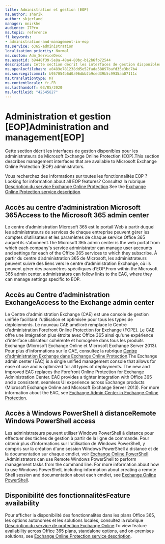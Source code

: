 ```yaml
---
title: Administration et gestion [EOP]
ms.author: sharik
author: skjerland
manager: mnirkhe
audience: ITPro
ms.topic: reference
f1_keywords:
- administration-and-management-in-eop
ms.service: o365-administration
localization_priority: Normal
ms.custom: Adm_ServiceDesc
ms.assetid: b9448f39-5e8a-48a4-80bc-b12b6fb72544
description: Cette section décrit les interfaces de gestion disponibles pour les administrateurs de Microsoft Exchange Online Protection (EOP).
ms.openlocfilehash: a0489e781238dd5e52fada58897bafd35e3bd7b4
ms.sourcegitcommit: b957054b6d0a96dbb2b9ced39b5c9935aa07111c
ms.translationtype: MT
ms.contentlocale: fr-FR
ms.lasthandoff: 03/05/2020
ms.locfileid: "42545827"
---
```

# <a name="administration-and-managementeop"></a><span data-ttu-id="e887a-103">Administration et gestion [EOP]</span><span class="sxs-lookup"><span data-stu-id="e887a-103">Administration and management[EOP]</span></span>

<span data-ttu-id="e887a-104">Cette section décrit les interfaces de gestion disponibles pour les administrateurs de Microsoft Exchange Online Protection (EOP).</span><span class="sxs-lookup"><span data-stu-id="e887a-104">This section describes management interfaces that are available to Microsoft Exchange Online Protection (EOP) administrators.</span></span>
  
<span data-ttu-id="e887a-105">Vous recherchez des informations sur toutes les fonctionnalités EOP ?</span><span class="sxs-lookup"><span data-stu-id="e887a-105">Looking for information about all EOP features?</span></span> <span data-ttu-id="e887a-106">Consultez la rubrique [Description du service Exchange Online Protection](exchange-online-protection-service-description.md).</span><span class="sxs-lookup"><span data-stu-id="e887a-106">See the [Exchange Online Protection service description](exchange-online-protection-service-description.md).</span></span>
  
## <a name="access-to-the-microsoft-365-admin-center"></a><span data-ttu-id="e887a-107">Accès au centre d’administration Microsoft 365</span><span class="sxs-lookup"><span data-stu-id="e887a-107">Access to the Microsoft 365 admin center</span></span>

<span data-ttu-id="e887a-108">Le centre d’administration Microsoft 365 est le portail Web à partir duquel les administrateurs de services de chaque entreprise peuvent gérer les comptes d’utilisateur et les paramètres de chaque service Office 365 auquel ils s’abonnent.</span><span class="sxs-lookup"><span data-stu-id="e887a-108">The Microsoft 365 admin center is the web portal from which each company's service administrator can manage user accounts and settings for each of the Office 365 services to which they subscribe.</span></span> <span data-ttu-id="e887a-109">À partir du centre d’administration 365 de Microsoft, les administrateurs peuvent suivre des liens vers le centre d’administration Exchange, où ils peuvent gérer des paramètres spécifiques d’EOP.</span><span class="sxs-lookup"><span data-stu-id="e887a-109">From within the Microsoft 365 admin center, administrators can follow links to the EAC, where they can manage settings specific to EOP.</span></span>
  
## <a name="access-to-the-exchange-admin-center"></a><span data-ttu-id="e887a-110">Accès au Centre d’administration Exchange</span><span class="sxs-lookup"><span data-stu-id="e887a-110">Access to the Exchange admin center</span></span>

<span data-ttu-id="e887a-p103">Le Centre d'administration Exchange (CAE) est une console de gestion unifiée facilitant l'utilisation et optimisée pour tous les types de déploiements. Le nouveau CAE amélioré remplace le Centre d'administration Forefront Online Protection for Exchange (FOPE). Le CAE offre une intégration plus étroite avec Office 365 ainsi qu'une expérience d'interface utilisateur cohérente et homogène dans tous les produits Exchange (Microsoft Exchange Online et Microsoft Exchange Server 2013). Pour plus d'informations sur le CAE, consultez la rubrique [Centre d'administration Exchange dans Exchange Online Protection](https://go.microsoft.com/fwlink/p/?LinkId=282381).</span><span class="sxs-lookup"><span data-stu-id="e887a-p103">The Exchange admin center (EAC) is a single unified management console that allows for ease of use and is optimized for all types of deployments. The new and improved EAC replaces the Forefront Online Protection for Exchange Administration Center. EAC provides a tighter integration with Office 365 and a consistent, seamless UI experience across Exchange products (Microsoft Exchange Online and Microsoft Exchange Server 2013). For more information about the EAC, see [Exchange Admin Center in Exchange Online Protection](https://go.microsoft.com/fwlink/p/?LinkId=282381).</span></span>
  
## <a name="remote-windows-powershell-access"></a><span data-ttu-id="e887a-115">Accès à Windows PowerShell à distance</span><span class="sxs-lookup"><span data-stu-id="e887a-115">Remote Windows PowerShell access</span></span>

 <span data-ttu-id="e887a-p104">Les administrateurs peuvent utiliser Windows PowerShell à distance pour effectuer des tâches de gestion à partir de la ligne de commande. Pour obtenir plus d'informations sur l'utilisation de Windows PowerShell, y compris sur la création d'une session Windows PowerShell à distance et de la documentation sur chaque cmdlet, voir [Exchange Online PowerShell ](https://go.microsoft.com/fwlink/p/?LinkId=282266).</span><span class="sxs-lookup"><span data-stu-id="e887a-p104">Administrators can use Remote Windows PowerShell to perform management tasks from the command line. For more information about how to use Windows PowerShell, including information about creating a remote Shell session and documentation about each cmdlet, see [Exchange Online PowerShell](https://go.microsoft.com/fwlink/p/?LinkId=282266).</span></span>
  
## <a name="feature-availability"></a><span data-ttu-id="e887a-118">Disponibilité des fonctionnalités</span><span class="sxs-lookup"><span data-stu-id="e887a-118">Feature availability</span></span>

<span data-ttu-id="e887a-119">Pour afficher la disponibilité des fonctionnalités dans les plans Office 365, les options autonomes et les solutions locales, consultez la rubrique [Description du service de protection Exchange Online](exchange-online-protection-service-description.md).</span><span class="sxs-lookup"><span data-stu-id="e887a-119">To view feature availability across Office 365 plans, standalone options, and on-premises solutions, see [Exchange Online Protection service description](exchange-online-protection-service-description.md).</span></span>
  
